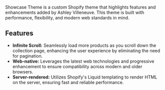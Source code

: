 Showcase Theme is a custom Shopify theme that highlights features and enhancements added by Ashley Villeneuve. This theme is built with performance, flexibility, and modern web standards in mind.

## Features

* **Infinite Scroll:** Seamlessly load more products as you scroll down the collection page, enhancing the user experience by eliminating the need for pagination.
* **Web-native:** Leverages the latest web technologies and progressive enhancement to ensure compatibility across modern and older browsers.
* **Server-rendered:** Utilizes Shopify's Liquid templating to render HTML on the server, ensuring fast and reliable performance.
